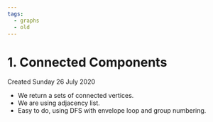 ```yaml
---
tags:
  - graphs
  - old
---
```

# 1. Connected Components
Created Sunday 26 July 2020

* We return a sets of connected vertices.
* We are using adjacency list.
* Easy to do, using DFS with envelope loop and group numbering.


